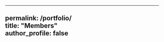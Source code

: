 <!-- ---
layout: archive
title: "Happy Family" 
permalink: portfolio
author_profile: ture
--- -->

<!-- {% include base_path %}


{% for post in site.portfolio %}
  {% include archive-single.html %}
{% endfor %}
 -->
---
permalink: /portfolio/  
title: "Members"  
author_profile: false  
---

